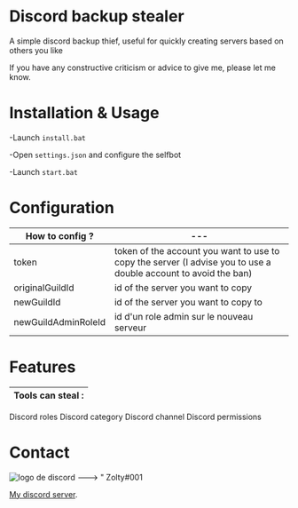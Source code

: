 # Discord backup stealer
 
A simple discord backup thief, useful for quickly creating servers based on others you like

If you have any constructive criticism or advice to give me, please let me know.

# Installation & Usage
-Launch ```install.bat``` 

-Open ```settings.json``` and configure the selfbot

-Launch ```start.bat``` 


# Configuration
How to config ? | ---
--- | ---
token | token of the account you want to use to copy the server (I advise you to use a double account to avoid the ban)
originalGuildId | id of the server you want to copy
newGuildId | id of the server you want to copy to
newGuildAdminRoleId | id d'un role admin sur le nouveau serveur



# Features
Tools can steal :|
--- |
Discord roles
Discord category
Discord channel
Discord permissions 

# Contact

![logo de discord](https://cdn.discordapp.com/attachments/479290836190756879/956564808927436800/8244-discord.png) 
--->
" Zolty#001


[My discord server](https://discord.gg/A9sVh5qgkT).
